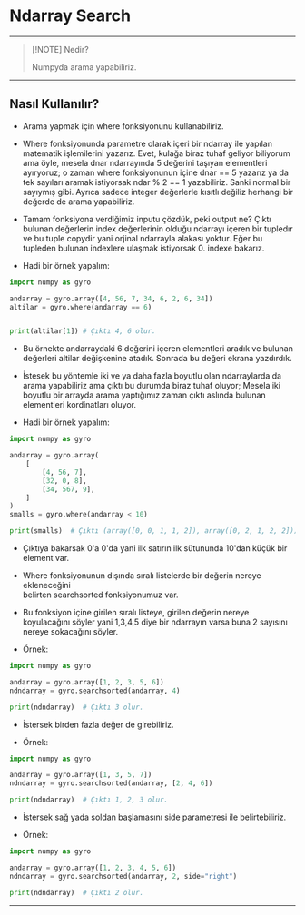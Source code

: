 # Ndarray Search

---

> [!NOTE] Nedir?
>
> Numpyda arama yapabiliriz.

---

## Nasıl Kullanılır?

- Arama yapmak için where fonksiyonunu kullanabiliriz.
- Where fonksiyonunda parametre olarak içeri bir ndarray
  ile yapılan matematik işlemilerini yazarız. Evet, kulağa
  biraz tuhaf geliyor biliyorum ama öyle, mesela dnar ndarrayında
  5 değerini taşıyan elementleri ayıryoruz; o zaman where
  fonksiyonunun içine dnar == 5 yazarız ya da tek sayıları aramak
  istiyorsak ndar % 2 == 1 yazabiliriz. Sanki normal bir sayıymış gibi.
  Ayrıca sadece integer değerlerle kısıtlı değiliz herhangi bir değerde de
  arama yapabiliriz.
- Tamam fonksiyona verdiğimiz inputu çözdük, peki output ne? Çıktı bulunan
  değerlerin index değerlerinin olduğu ndarrayı içeren bir tupledır ve bu tuple
  copydir yani orjinal ndarrayla alakası yoktur. Eğer bu tupleden bulunan
  indexlere ulaşmak istiyorsak 0. indexe bakarız.

- Hadi bir örnek yapalım:

```python
import numpy as gyro

andarray = gyro.array([4, 56, 7, 34, 6, 2, 6, 34])
altilar = gyro.where(andarray == 6)


print(altilar[1]) # Çıktı 4, 6 olur.
```

- Bu örnekte andarraydaki 6 değerini içeren elementleri aradık ve bulunan değerleri
  altilar değişkenine atadık. Sonrada bu değeri ekrana yazdırdık.

- İstesek bu yöntemle iki ve ya daha fazla boyutlu olan ndarraylarda da arama yapabiliriz
  ama çıktı bu durumda biraz tuhaf oluyor; Mesela iki boyutlu bir arrayda arama yaptığımız
  zaman çıktı aslında bulunan elementleri kordinatları oluyor.

- Hadi bir örnek yapalım:

```python
import numpy as gyro

andarray = gyro.array(
    [
        [4, 56, 7],
        [32, 0, 8],
        [34, 567, 9],
    ]
)
smalls = gyro.where(andarray < 10)

print(smalls)  # Çıktı (array([0, 0, 1, 1, 2]), array([0, 2, 1, 2, 2])) Olur
```

- Çıktıya bakarsak 0'a 0'da yani ilk satırın ilk sütununda
  10'dan küçük bir element var.

- Where fonksiyonunun dışında sıralı listelerde bir değerin nereye ekleneceğini  
  belirten searchsorted fonksiyonumuz var.
- Bu fonksiyon içine girilen sıralı listeye, girilen değerin nereye koyulacağını
  söyler yani 1,3,4,5 diye bir ndarrayın varsa buna 2 sayısını nereye sokacağını söyler.

- Örnek:

```python
import numpy as gyro

andarray = gyro.array([1, 2, 3, 5, 6])
ndndarray = gyro.searchsorted(andarray, 4)

print(ndndarray)  # Çıktı 3 olur.
```

- İstersek birden fazla değer de girebiliriz.

- Örnek:

```python
import numpy as gyro

andarray = gyro.array([1, 3, 5, 7])
ndndarray = gyro.searchsorted(andarray, [2, 4, 6])

print(ndndarray)  # Çıktı 1, 2, 3 olur.
```

- İstersek sağ yada soldan başlamasını side parametresi ile belirtebiliriz.

- Örnek:

```python
import numpy as gyro

andarray = gyro.array([1, 2, 3, 4, 5, 6])
ndndarray = gyro.searchsorted(andarray, 2, side="right")

print(ndndarray)  # Çıktı 2 olur.
```

---
